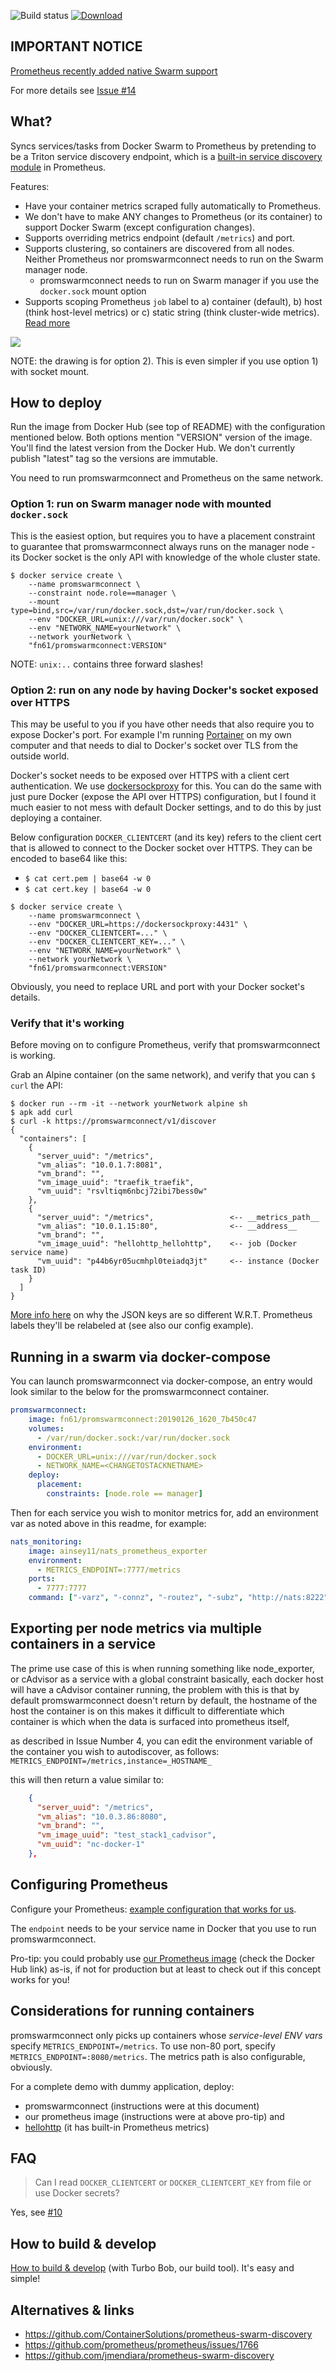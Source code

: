 ![Build status](https://github.com/function61/promswarmconnect/workflows/Build/badge.svg)
[![Download](https://img.shields.io/docker/pulls/fn61/promswarmconnect.svg?style=for-the-badge)](https://hub.docker.com/r/fn61/promswarmconnect/)


IMPORTANT NOTICE
----------------

[Prometheus recently added native Swarm support](https://prometheus.io/docs/prometheus/2.20/configuration/configuration/#dockerswarm_sd_config)

For more details see [Issue #14](https://github.com/function61/promswarmconnect/issues/14)


What?
-----

Syncs services/tasks from Docker Swarm to Prometheus by pretending to be a Triton service
discovery endpoint, which is a
[built-in service discovery module](https://github.com/prometheus/prometheus/tree/master/discovery/triton)
in Prometheus.

Features:

- Have your container metrics scraped fully automatically to Prometheus.
- We don't have to make ANY changes to Prometheus (or its container) to support Docker
  Swarm (except configuration changes).
- Supports overriding metrics endpoint (default `/metrics`) and port.
- Supports clustering, so containers are discovered from all nodes. Neither Prometheus
  nor promswarmconnect needs to run on the Swarm manager node.
    * promswarmconnect needs to run on Swarm manager if you use the `docker.sock` mount option
- Supports scoping Prometheus `job` label to a) container (default), b) host (think host-level
  metrics) or c) static string (think cluster-wide metrics).
  [Read more](https://github.com/function61/promswarmconnect/blob/ecc947d4aa6b29bb4595929d2bc23b1ec7bd5e9e/cmd/promswarmconnect/main.go#L173)

![](docs/architecture.png)

NOTE: the drawing is for option 2). This is even simpler if you use option 1) with socket mount.


How to deploy
-------------

Run the image from Docker Hub (see top of README) with the configuration mentioned below.
Both options mention "VERSION" version of the image. You'll find the latest version from
the Docker Hub. We don't currently publish "latest" tag so the versions are immutable.

You need to run promswarmconnect and Prometheus on the same network.

### Option 1: run on Swarm manager node with mounted `docker.sock`

This is the easiest option, but requires you to have a placement constraint to guarantee
that promswarmconnect always runs on the manager node - its Docker socket is the only API
with knowledge of the whole cluster state.

```
$ docker service create \
	--name promswarmconnect \
	--constraint node.role==manager \
	--mount type=bind,src=/var/run/docker.sock,dst=/var/run/docker.sock \
	--env "DOCKER_URL=unix:///var/run/docker.sock" \
	--env "NETWORK_NAME=yourNetwork" \
	--network yourNetwork \
	"fn61/promswarmconnect:VERSION"
```

NOTE: `unix:..` contains three forward slashes!


### Option 2: run on any node by having Docker's socket exposed over HTTPS

This may be useful to you if you have other needs that also require you to expose Docker's
port. For example I'm running [Portainer](https://www.portainer.io/) on my own computer
and that needs to dial to Docker's socket over TLS from the outside world.

Docker's socket needs to be exposed over HTTPS with a client cert authentication. We use
[dockersockproxy](https://github.com/function61/dockersockproxy) for this. You can do the
same with just pure Docker (expose the API over HTTPS) configuration, but I found it much
easier to not mess with default Docker settings, and to do this by just deploying a container.

Below configuration `DOCKER_CLIENTCERT` (and its key) refers to the client cert that is allowed to
connect to the Docker socket over HTTPS. They can be encoded to base64 like this:

- `$ cat cert.pem | base64 -w 0`
- `$ cat cert.key | base64 -w 0`

```
$ docker service create \
	--name promswarmconnect \
	--env "DOCKER_URL=https://dockersockproxy:4431" \
	--env "DOCKER_CLIENTCERT=..." \
	--env "DOCKER_CLIENTCERT_KEY=..." \
	--env "NETWORK_NAME=yourNetwork" \
	--network yourNetwork \
	"fn61/promswarmconnect:VERSION"
```

Obviously, you need to replace URL and port with your Docker socket's details.

### Verify that it's working

Before moving on to configure Prometheus, verify that promswarmconnect is working.

Grab an Alpine container (on the same network), and verify that you can `$ curl` the API:

```
$ docker run --rm -it --network yourNetwork alpine sh
$ apk add curl
$ curl -k https://promswarmconnect/v1/discover
{
  "containers": [
    {
      "server_uuid": "/metrics",
      "vm_alias": "10.0.1.7:8081",
      "vm_brand": "",
      "vm_image_uuid": "traefik_traefik",
      "vm_uuid": "rsvltiqm6nbcj72ibi7bess0w"
    },
    {
      "server_uuid": "/metrics",                 <-- __metrics_path__
      "vm_alias": "10.0.1.15:80",                <-- __address__
      "vm_brand": "",
      "vm_image_uuid": "hellohttp_hellohttp",    <-- job (Docker service name)
      "vm_uuid": "p44b6yr05ucmhpl0teiadq3jt"     <-- instance (Docker task ID)
    }
  ]
}
```

[More info here](https://github.com/function61/promswarmconnect/blob/ecc947d4aa6b29bb4595929d2bc23b1ec7bd5e9e/cmd/promswarmconnect/main.go#L207)
on why the JSON keys are so different W.R.T. Prometheus labels they'll be relabeled at
(see also our config example).


Running in a swarm via docker-compose
----------------------------------------

You can launch promswarmconnect via docker-compose, an entry would look similar to the below for the promswarmconnect container.
```yaml
promswarmconnect:
    image: fn61/promswarmconnect:20190126_1620_7b450c47
    volumes:
      - /var/run/docker.sock:/var/run/docker.sock
    environment:
      - DOCKER_URL=unix:///var/run/docker.sock
      - NETWORK_NAME=<CHANGETOSTACKNETNAME>
    deploy:
      placement:
        constraints: [node.role == manager]

```

Then for each service you wish to monitor metrics for, add an environment var as noted above in this readme, for example:
```yaml
nats_monitoring:
    image: ainsey11/nats_prometheus_exporter
    environment:
      - METRICS_ENDPOINT=:7777/metrics
    ports:
      - 7777:7777
    command: ["-varz", "-connz", "-routez", "-subz", "http://nats:8222"]

```

Exporting per node metrics via multiple containers in a service
--------------------------------------------------------------

The prime use case of this is when running something like node_exporter, or cAdvisor as a service with a global constraint
basically, each docker host will have a cAdvisor container running, the problem with this is that by default promswarmconnect doesn't return by default, the hostname of the host the container is on
this makes it difficult to differentiate which container is which when the data is surfaced into prometheus itself,

as described in Issue Number 4, you can edit the environment variable of the container you wish to autodiscover, as follows:
``` METRICS_ENDPOINT=/metrics,instance=_HOSTNAME_ ```

this will then return a value similar to:

```json
    {
      "server_uuid": "/metrics",
      "vm_alias": "10.0.3.86:8080",
      "vm_brand": "",
      "vm_image_uuid": "test_stack1_cadvisor",
      "vm_uuid": "nc-docker-1"
    },

```


Configuring Prometheus
----------------------

Configure your Prometheus:
[example configuration that works for us](https://github.com/function61/prometheus-conf/blob/b953521f7334655136bb5b3f5adba1ded7536703/prometheus.yml).

The `endpoint` needs to be your service name in Docker that you use to run promswarmconnect.

Pro-tip: you could probably use
[our Prometheus image](https://github.com/function61/prometheus-conf) (check the Docker
Hub link) as-is, if not for production but at least to check out if this concept works for
you!


Considerations for running containers
-------------------------------------

promswarmconnect only picks up containers whose *service-level ENV vars* specify
`METRICS_ENDPOINT=/metrics`. To use non-80 port, specify `METRICS_ENDPOINT=:8080/metrics`.
The metrics path is also configurable, obviously.

For a complete demo with dummy application, deploy:

- promswarmconnect (instructions were at this document)
- our prometheus image (instructions were at above pro-tip) and
- [hellohttp](https://github.com/joonas-fi/hellohttp) (it has built-in Prometheus metrics)


FAQ
---

> Can I read `DOCKER_CLIENTCERT` or `DOCKER_CLIENTCERT_KEY` from file or use Docker secrets?

Yes, see [#10](https://github.com/function61/promswarmconnect/issues/10)


How to build & develop
----------------------

[How to build & develop](https://github.com/function61/turbobob/blob/master/docs/external-how-to-build-and-dev.md)
(with Turbo Bob, our build tool). It's easy and simple!


Alternatives & links
--------------------

- https://github.com/ContainerSolutions/prometheus-swarm-discovery
- https://github.com/prometheus/prometheus/issues/1766
- https://github.com/jmendiara/prometheus-swarm-discovery
